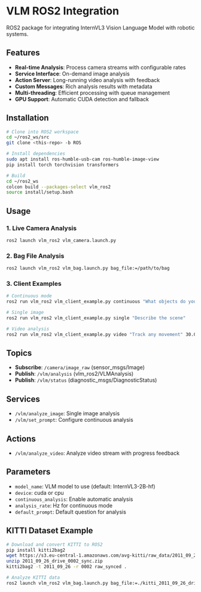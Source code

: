 # VLM ROS2 Integration

ROS2 package for integrating InternVL3 Vision Language Model with robotic systems.

## Features

- **Real-time Analysis**: Process camera streams with configurable rates
- **Service Interface**: On-demand image analysis
- **Action Server**: Long-running video analysis with feedback
- **Custom Messages**: Rich analysis results with metadata
- **Multi-threading**: Efficient processing with queue management
- **GPU Support**: Automatic CUDA detection and fallback

## Installation

```bash
# Clone into ROS2 workspace
cd ~/ros2_ws/src
git clone <this-repo> -b ROS

# Install dependencies
sudo apt install ros-humble-usb-cam ros-humble-image-view
pip install torch torchvision transformers

# Build
cd ~/ros2_ws
colcon build --packages-select vlm_ros2
source install/setup.bash
```

## Usage

### 1. Live Camera Analysis
```bash
ros2 launch vlm_ros2 vlm_camera.launch.py
```

### 2. Bag File Analysis
```bash
ros2 launch vlm_ros2 vlm_bag.launch.py bag_file:=/path/to/bag
```

### 3. Client Examples
```bash
# Continuous mode
ros2 run vlm_ros2 vlm_client_example.py continuous "What objects do you see?"

# Single image
ros2 run vlm_ros2 vlm_client_example.py single "Describe the scene"

# Video analysis
ros2 run vlm_ros2 vlm_client_example.py video "Track any movement" 30.0 2.0
```

## Topics

- **Subscribe**: `/camera/image_raw` (sensor_msgs/Image)
- **Publish**: `/vlm/analysis` (vlm_ros2/VLMAnalysis)
- **Publish**: `/vlm/status` (diagnostic_msgs/DiagnosticStatus)

## Services

- `/vlm/analyze_image`: Single image analysis
- `/vlm/set_prompt`: Configure continuous analysis

## Actions

- `/vlm/analyze_video`: Analyze video stream with progress feedback

## Parameters

- `model_name`: VLM model to use (default: InternVL3-2B-hf)
- `device`: cuda or cpu
- `continuous_analysis`: Enable automatic analysis
- `analysis_rate`: Hz for continuous mode
- `default_prompt`: Default question for analysis

## KITTI Dataset Example

```bash
# Download and convert KITTI to ROS2
pip install kitti2bag2
wget https://s3.eu-central-1.amazonaws.com/avg-kitti/raw_data/2011_09_26_drive_0002/2011_09_26_drive_0002_sync.zip
unzip 2011_09_26_drive_0002_sync.zip
kitti2bag2 -t 2011_09_26 -r 0002 raw_synced .

# Analyze KITTI data
ros2 launch vlm_ros2 vlm_bag.launch.py bag_file:=./kitti_2011_09_26_drive_0002_sync
```